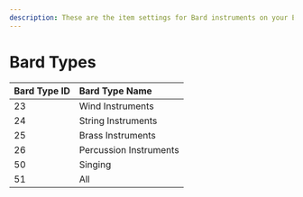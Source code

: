 ```yaml
---
description: These are the item settings for Bard instruments on your EQEmu server
---
```


# Bard Types

| Bard Type ID | Bard Type Name |
| :--- | :--- |
| 23 | Wind Instruments |
| 24 | String Instruments |
| 25 | Brass Instruments |
| 26 | Percussion Instruments |
| 50 | Singing |
| 51 | All |


